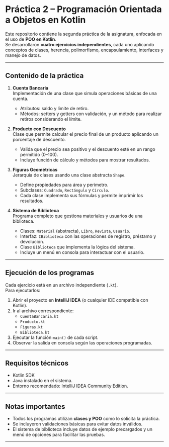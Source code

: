 # Práctica 2 – Programación Orientada a Objetos en Kotlin

Este repositorio contiene la segunda práctica de la asignatura, enfocada en el uso de **POO en Kotlin**.  
Se desarrollaron **cuatro ejercicios independientes**, cada uno aplicando conceptos de clases, herencia, polimorfismo, encapsulamiento, interfaces y manejo de datos.

---

##  Contenido de la práctica

1. **Cuenta Bancaria**  
   Implementación de una clase que simula operaciones básicas de una cuenta.  
   - Atributos: saldo y límite de retiro.  
   - Métodos: setters y getters con validación, y un método para realizar retiros considerando el límite.  

2. **Producto con Descuento**  
   Clase que permite calcular el precio final de un producto aplicando un porcentaje de descuento.  
   - Valida que el precio sea positivo y el descuento esté en un rango permitido (0–100).  
   - Incluye función de cálculo y métodos para mostrar resultados.  

3. **Figuras Geométricas**  
   Jerarquía de clases usando una clase abstracta `Shape`.  
   - Define propiedades para área y perímetro.  
   - Subclases: `Cuadrado`, `Rectángulo` y `Círculo`.  
   - Cada clase implementa sus fórmulas y permite imprimir los resultados.  

4. **Sistema de Biblioteca**  
   Programa completo que gestiona materiales y usuarios de una biblioteca.  
   - Clases: `Material` (abstracta), `Libro`, `Revista`, `Usuario`.  
   - Interfaz: `IBiblioteca` con las operaciones de registro, préstamo y devolución.  
   - Clase `Biblioteca` que implementa la lógica del sistema.  
   - Incluye un menú en consola para interactuar con el usuario.  

---

## Ejecución de los programas

Cada ejercicio está en un archivo independiente (`.kt`).  
Para ejecutarlos:  

1. Abrir el proyecto en **IntelliJ IDEA** (o cualquier IDE compatible con Kotlin).  
2. Ir al archivo correspondiente:  
   - `CuentaBancaria.kt`  
   - `Producto.kt`  
   - `Figuras.kt`  
   - `Biblioteca.kt`  
3. Ejecutar la función `main()` de cada script.  
4. Observar la salida en consola según las operaciones programadas.  

---

## Requisitos técnicos

- Kotlin SDK 
- Java instalado en el sistema.  
- Entorno recomendado: IntelliJ IDEA Community Edition.  

---

##  Notas importantes

- Todos los programas utilizan **clases y POO** como lo solicita la práctica.  
- Se incluyeron validaciones básicas para evitar datos inválidos.  
- El sistema de biblioteca incluye datos de ejemplo precargados y un menú de opciones para facilitar las pruebas.  

---
